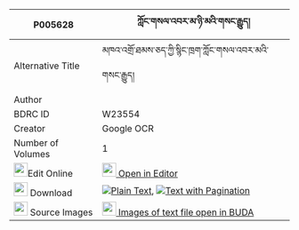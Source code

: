 |P005628|ཀློང་གསལ་འབར་མ་ཉི་མའི་གསང་རྒྱུད། 
| --- | --- 
|Alternative Title |མཁའ་འགྲོ་ཐམས་ཅད་ཀྱི་སྙིང་ཁྲག་ཀློང་གསལ་འབར་མའི་གསང་རྒྱུད།
|Author | 
|BDRC ID | W23554
|Creator | Google OCR
|Number of Volumes| 1
|<img width="25" src="https://img.icons8.com/color/25/000000/edit-property.png">Edit Online| [<img width="25" src="https://avatars.githubusercontent.com/u/45091458?s=200&v=4"> Open in Editor](http://editor.openpecha.org/P005628)
|<img width="25" src="https://img.icons8.com/fluent/48/000000/download-2.png"/>  Download | [![](https://img.icons8.com/color/20/000000/txt.png)Plain Text](https://github.com/Openpecha/P005628/releases/download/v1/long_sal_bar_ma_nyima_i_sang_g_plain_P005628.zip), [![](https://img.icons8.com/color/20/000000/txt.png)Text with Pagination](https://github.com/Openpecha/P005628/releases/download/v1/long_sal_bar_ma_nyima_i_sang_g_pages_P005628.zip)
|<img width="25" src="https://img.icons8.com/plasticine/100/000000/pictures-folder.png"/>  Source Images | [<img width="25" src="https://library.bdrc.io/icons/BUDA-small.svg"> Images of text file open in BUDA](https://library.bdrc.io/show/bdr:W23554)